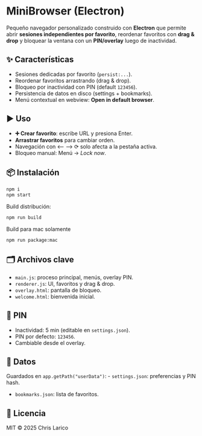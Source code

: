 # MiniBrowser (Electron)

Pequeño navegador personalizado construido con **Electron** que permite
abrir **sesiones independientes por favorito**, reordenar favoritos con
**drag & drop** y bloquear la ventana con un **PIN/overlay** luego de
inactividad.

## ✨ Características

- Sesiones dedicadas por favorito (`persist:...`).
- Reordenar favoritos arrastrando (drag & drop).
- Bloqueo por inactividad con PIN (default `123456`).
- Persistencia de datos en disco (settings + bookmarks).
- Menú contextual en webview: **Open in default browser**.

## ▶️ Uso

- **➕ Crear favorito**: escribe URL y presiona Enter.
- **Arrastrar favoritos** para cambiar orden.
- Navegación con ⟵ ⟶ ⟳ solo afecta a la pestaña activa.
- Bloqueo manual: Menú → _Lock now_.

## 📦 Instalación

```bash
npm i
npm start
```

Build distribución:

```bash
npm run build
```

Build para mac solamente

```bash
npm run package:mac
```

## 🗂️ Archivos clave

- `main.js`: proceso principal, menús, overlay PIN.
- `renderer.js`: UI, favoritos y drag & drop.
- `overlay.html`: pantalla de bloqueo.
- `welcome.html`: bienvenida inicial.

## 🔐 PIN

- Inactividad: 5 min (editable en `settings.json`).
- PIN por defecto: `123456`.
- Cambiable desde el overlay.

## 💾 Datos

Guardados en `app.getPath("userData")`: - `settings.json`: preferencias
y PIN hash.

- `bookmarks.json`: lista de favoritos.

## 📄 Licencia

MIT © 2025 Chris Larico
